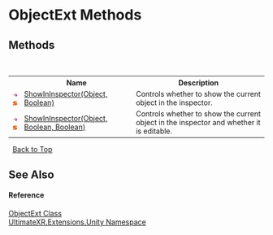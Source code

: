 # ObjectExt Methods
 


## Methods
&nbsp;<table><tr><th></th><th>Name</th><th>Description</th></tr><tr><td>![Public method](media/pubmethod.gif "Public method")![Static member](media/static.gif "Static member")</td><td><a href="M_UltimateXR_Extensions_Unity_ObjectExt_ShowInInspector">ShowInInspector(Object, Boolean)</a></td><td>
Controls whether to show the current object in the inspector.</td></tr><tr><td>![Public method](media/pubmethod.gif "Public method")![Static member](media/static.gif "Static member")</td><td><a href="M_UltimateXR_Extensions_Unity_ObjectExt_ShowInInspector_1">ShowInInspector(Object, Boolean, Boolean)</a></td><td>
Controls whether to show the current object in the inspector and whether it is editable.</td></tr></table>&nbsp;
<a href="#objectext-methods">Back to Top</a>

## See Also


#### Reference
<a href="T_UltimateXR_Extensions_Unity_ObjectExt">ObjectExt Class</a><br /><a href="N_UltimateXR_Extensions_Unity">UltimateXR.Extensions.Unity Namespace</a><br />
